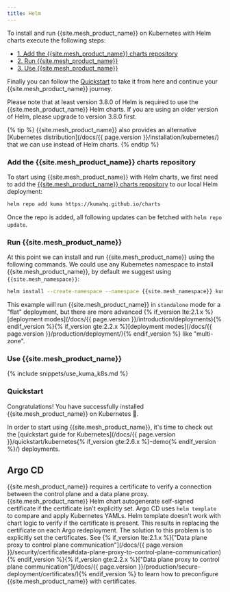 ```yaml
---
title: Helm
---
```


To install and run {{site.mesh_product_name}} on Kubernetes with Helm charts execute the following steps:

* [1. Add the {{site.mesh_product_name}} charts repository](#add-the-kuma-charts-repository)
* [2. Run {{site.mesh_product_name}}](#run-kuma)
* [3. Use {{site.mesh_product_name}}](#use-kuma)

Finally you can follow the [Quickstart](#quickstart) to take it from here and continue your {{site.mesh_product_name}} journey.

Please note that at least version 3.8.0 of Helm is required to use the {{site.mesh_product_name}} Helm charts. If you are using an older version of Helm, please upgrade to version 3.8.0 first.

{% tip %}
{{site.mesh_product_name}} also provides an alternative [Kubernetes distribution](/docs/{{ page.version }}/installation/kubernetes/) that we can use instead of Helm charts.
{% endtip %}

### Add the {{site.mesh_product_name}} charts repository

To start using {{site.mesh_product_name}} with Helm charts, we first need to add the [{{site.mesh_product_name}} charts repository](https://kumahq.github.io/charts) to our local Helm deployment: 

```sh
helm repo add kuma https://kumahq.github.io/charts
```

Once the repo is added, all following updates can be fetched with `helm repo update`.

### Run {{site.mesh_product_name}}

At this point we can install and run {{site.mesh_product_name}} using the following commands. We could use any Kubernetes namespace to install {{site.mesh_product_name}}, by default we suggest using `{{site.mesh_namespace}}`:

```sh
helm install --create-namespace --namespace {{site.mesh_namespace}} kuma kuma/kuma
```

This example will run {{site.mesh_product_name}} in `standalone` mode for a "flat" deployment, but there are more advanced {% if_version lte:2.1.x %}[deployment modes](/docs/{{ page.version }}/introduction/deployments){% endif_version %}{% if_version gte:2.2.x %}[deployment modes](/docs/{{ page.version }}/production/deployment/){% endif_version %} like "multi-zone".

### Use {{site.mesh_product_name}}

{% include snippets/use_kuma_k8s.md %}

### Quickstart

Congratulations! You have successfully installed {{site.mesh_product_name}} on Kubernetes 🚀. 

In order to start using {{site.mesh_product_name}}, it's time to check out the [quickstart guide for Kubernetes](/docs/{{ page.version }}/quickstart/kubernetes{% if_version gte:2.6.x %}-demo{% endif_version %}/) deployments.

## Argo CD

{{site.mesh_product_name}} requires a certificate to verify a connection between the control plane and a data plane proxy.
{{site.mesh_product_name}} Helm chart autogenerate self-signed certificate if the certificate isn't explicitly set.
Argo CD uses `helm template` to compare and apply Kubernetes YAMLs.
Helm template doesn't work with chart logic to verify if the certificate is present.
This results in replacing the certificate on each Argo redeployment.
The solution to this problem is to explicitly set the certificates.
See {% if_version lte:2.1.x %}["Data plane proxy to control plane communication"](/docs/{{ page.version }}/security/certificates#data-plane-proxy-to-control-plane-communication){% endif_version %}{% if_version gte:2.2.x %}["Data plane proxy to control plane communication"](/docs/{{ page.version }}/production/secure-deployment/certificates/){% endif_version %} to learn how to preconfigure {{site.mesh_product_name}} with certificates.
